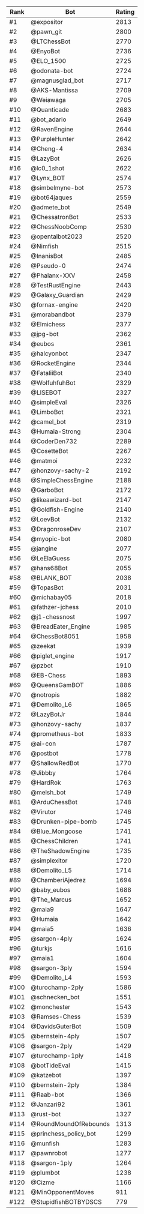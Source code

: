 Rank|Bot|Rating
---|---|---
#1|@expositor|2813
#2|@pawn_git|2800
#3|@LTChessBot|2770
#4|@EnyoBot|2736
#5|@ELO_1500|2725
#6|@odonata-bot|2724
#7|@magnusglad_bot|2717
#8|@AKS-Mantissa|2709
#9|@Weiawaga|2705
#10|@Quanticade|2683
#11|@bot_adario|2649
#12|@RavenEngine|2644
#13|@PurpleHunter|2642
#14|@Cheng-4|2634
#15|@LazyBot|2626
#16|@lc0_1shot|2622
#17|@Lynx_BOT|2574
#18|@simbelmyne-bot|2573
#19|@bot64jaques|2559
#20|@admete_bot|2549
#21|@ChessatronBot|2533
#22|@ChessNoobComp|2530
#23|@opentalbot2023|2520
#24|@Nimfish|2515
#25|@InanisBot|2485
#26|@Pseudo-0|2474
#27|@Phalanx-XXV|2458
#28|@TestRustEngine|2443
#29|@Galaxy_Guardian|2429
#30|@fornax-engine|2420
#31|@morabandbot|2379
#32|@Elmichess|2377
#33|@jpg-bot|2362
#34|@eubos|2361
#35|@halcyonbot|2347
#36|@RocketEngine|2344
#37|@FataliiBot|2340
#38|@WolfuhfuhBot|2329
#39|@LISEBOT|2327
#40|@simpleEval|2326
#41|@LimboBot|2321
#42|@camel_bot|2319
#43|@Humaia-Strong|2304
#44|@CoderDen732|2289
#45|@CosetteBot|2267
#46|@matmoi|2232
#47|@honzovy-sachy-2|2192
#48|@SimpleChessEngine|2188
#49|@GarboBot|2172
#50|@likeawizard-bot|2147
#51|@Goldfish-Engine|2140
#52|@LoevBot|2132
#53|@DragonroseDev|2107
#54|@myopic-bot|2080
#55|@jangine|2077
#56|@LeElaGuess|2075
#57|@hans68Bot|2055
#58|@BLANK_BOT|2038
#59|@TopasBot|2031
#60|@michabay05|2018
#61|@fathzer-jchess|2010
#62|@j1-chessnost|1997
#63|@BreadEater_Engine|1985
#64|@ChessBot8051|1958
#65|@zeekat|1939
#66|@piglet_engine|1917
#67|@pzbot|1910
#68|@EB-Chess|1893
#69|@QueensGamBOT|1886
#70|@notropis|1882
#71|@Demolito_L6|1865
#72|@LazyBotJr|1844
#73|@honzovy-sachy|1837
#74|@prometheus-bot|1833
#75|@ai-con|1787
#76|@postbot|1778
#77|@ShallowRedBot|1770
#78|@Jibbby|1764
#79|@HardRok|1763
#80|@melsh_bot|1749
#81|@ArduChessBot|1748
#82|@Virutor|1746
#83|@Drunken-pipe-bomb|1745
#84|@Blue_Mongoose|1741
#85|@ChessChildren|1741
#86|@TheShadowEngine|1735
#87|@simplexitor|1720
#88|@Demolito_L5|1714
#89|@ChamberiAjedrez|1694
#90|@baby_eubos|1688
#91|@The_Marcus|1652
#92|@maia9|1647
#93|@Humaia|1642
#94|@maia5|1636
#95|@sargon-4ply|1624
#96|@turkjs|1616
#97|@maia1|1604
#98|@sargon-3ply|1594
#99|@Demolito_L4|1593
#100|@turochamp-2ply|1586
#101|@schnecken_bot|1551
#102|@monchester|1543
#103|@Ramses-Chess|1539
#104|@DavidsGuterBot|1509
#105|@bernstein-4ply|1507
#106|@sargon-2ply|1429
#107|@turochamp-1ply|1418
#108|@botTideEval|1415
#109|@katzebot|1397
#110|@bernstein-2ply|1384
#111|@Raab-bot|1366
#112|@Janzari92|1361
#113|@rust-bot|1327
#114|@RoundMoundOfRebounds|1313
#115|@princhess_policy_bot|1299
#116|@munfish|1283
#117|@pawnrobot|1277
#118|@sargon-1ply|1264
#119|@plumbot|1238
#120|@Cizme|1166
#121|@MinOpponentMoves|911
#122|@StupidfishBOTBYDSCS|779
